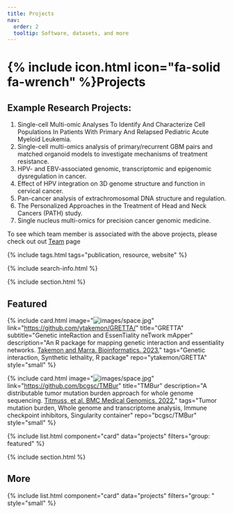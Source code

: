 ```yaml
---
title: Projects
nav:
  order: 2
  tooltip: Software, datasets, and more
---
```


# {% include icon.html icon="fa-solid fa-wrench" %}Projects

## Example Research Projects:

1. Single-cell Multi-omic Analyses To Identify And Characterize Cell Populations In Patients With Primary And Relapsed Pediatric Acute Myeloid Leukemia.
2. Single-cell multi-omics analysis of primary/recurrent GBM pairs and matched organoid models to investigate mechanisms of treatment resistance.
3. HPV- and EBV-associated genomic, transcriptomic and epigenomic dysregulation in cancer.
4. Effect of HPV integration on 3D genome structure and function in cervical cancer.
5. Pan-cancer analysis of extrachromosomal DNA structure and regulation.
6. The Personalized Approaches in the Treatment of Head and Neck Cancers (PATH) study.
7. Single nucleus multi-omics for precision cancer genomic medicine. 

To see which team member is associated with the above projects, please check out out [Team](https://marralab.github.io/marralab/team/) page

{% include tags.html tags="publication, resource, website" %}

{% include search-info.html %}

{% include section.html %}

## Featured

{%
  include card.html
  image="![images/space.jpg](https://github.com/ytakemon/GRETTA/blob/main/GRETTA_hex_logo-02.png)"
  link="https://github.com/ytakemon/GRETTA/"
  title="GRETTA"
  subtitle="Genetic inteRaction and EssenTiality neTwork mApper"
  description="An R package for mapping genetic interaction and essentiality networks. [Takemon and Marra. Bioinformatics. 2023.](https://doi.org/10.1093/bioinformatics/btad381)"
  tags="Genetic interaction, Synthetic lethality, R package"
  repo="ytakemon/GRETTA"
  style="small"
%}

{%
  include card.html
  image="![images/space.jpg](https://github.com/ytakemon/GRETTA/blob/main/GRETTA_hex_logo-02.png)"
  link="https://github.com/bcgsc/TMBur"
  title="TMBur"
  description="A distributable tumor mutation burden approach for whole genome sequencing. [Titmuss, et al. BMC Medical Genomics. 2022.](https://doi.org/10.1186/s12920-022-01348-z)"
  tags="Tumor mutation burden, Whole genome and transcriptome analysis, Immune checkpoint inhibitors, Singularity container"
  repo="bcgsc/TMBur"
  style="small"
%}

{% include list.html component="card" data="projects" filters="group: featured" %}

{% include section.html %}

## More

{% include list.html component="card" data="projects" filters="group: " style="small" %}

